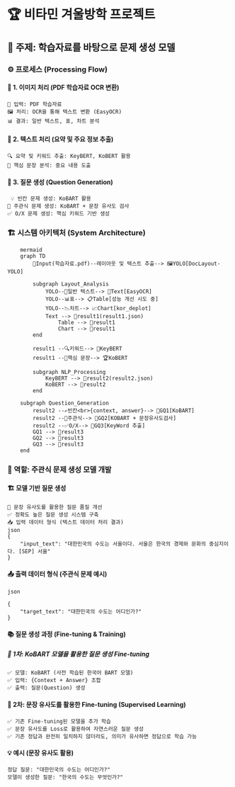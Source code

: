 # 🏆  비타민 겨울방학 프로젝트
## 📌 주제: 학습자료를 바탕으로 문제 생성 모델
### ⚙️ 프로세스 (Processing Flow)
#### 📝 1. 이미지 처리 (PDF 학습자료 OCR 변환)
	📂 입력: PDF 학습자료
	🖼 처리: OCR을 통해 텍스트 변환 (EasyOCR)
	📊 결과: 일반 텍스트, 표, 차트 분석

#### 📝 2. 텍스트 처리 (요약 및 주요 정보 추출)
	🔍 요약 및 키워드 추출: KeyBERT, KoBERT 활용
	📌 핵심 문장 분석: 중요 내용 도출

#### 📝 3. 질문 생성 (Question Generation)
	 💡 빈칸 문제 생성: KoBART 활용
	🧐 주관식 문제 생성: KoBART + 문장 유사도 검사
	✅ O/X 문제 생성: 핵심 키워드 기반 생성

### 🏗 시스템 아키텍처 (System Architecture)
```
	mermaid
	graph TD
	    📂Input(학습자료.pdf)--레이아웃 및 텍스트 추출--> 🖼YOLO[DocLayout-YOLO]
	    
	    subgraph Layout_Analysis
	        YOLO--📄일반 텍스트--> 📝Text[EasyOCR]
	        YOLO--📊표--> 📋Table[성능 개선 시도 중]
	        YOLO--📉차트--> 📈Chart[kor_deplot]
	        Text --> 📂result1(result1.json)
			    Table --> 📂result1
			    Chart --> 📂result1
	    end
	    
	    result1 --🔍키워드--> 🎯KeyBERT
	    result1 --🧐핵심 문장--> 🏆KoBERT
	
	    subgraph NLP_Processing
	        KeyBERT --> 📂result2(result2.json)
	        KoBERT --> 📂result2
	    end
	
	subgraph Question_Generation
		result2 --✍빈칸<br>{context, answer}--> 🤖GQ1[KoBART]
		result2 --📝주관식--> 🤖GQ2[KOBART + 문장유사도검사]
		result2 --✅O/X--> 🤖GQ3[KeyWord 추출]
		GQ1 --> 🎯result3
		GQ2 --> 🎯result3
		GQ3 --> 🎯result3
	end
```
### 🧩 역할: 주관식 문제 생성 모델 개발
#### 🏗 모델 기반 질문 생성
	🎯 문장 유사도를 활용한 질문 품질 개선
	✅ 정확도 높은 질문 생성 시스템 구축
	📥 입력 데이터 형식 (텍스트 데이터 처리 결과)
	json
	{
	    "input_text": "대한민국의 수도는 서울이다. 서울은 한국의 경제와 문화의 중심지이다. [SEP] 서울"
	}
#### 📤 출력 데이터 형식 (주관식 문제 예시)
	json
	
	{
	    "target_text": "대한민국의 수도는 어디인가?"
	}
#### 📚 질문 생성 과정 (Fine-tuning & Training)
##### 🔹 1차: KoBART 모델을 활용한 질문 생성 Fine-tuning
	✅ 모델: KoBART (사전 학습된 한국어 BART 모델)
	✅ 입력: {Context + Answer} 조합
	✅ 출력: 질문(Question) 생성

#### 🔹 2차: 문장 유사도를 활용한 Fine-tuning (Supervised Learning)
	✅ 기존 Fine-tuning된 모델을 추가 학습
	✅ 문장 유사도를 Loss로 활용하여 자연스러운 질문 생성
	✅ 기존 정답과 완전히 일치하지 않더라도, 의미가 유사하면 정답으로 학습 가능

#### 💡 예시 (문장 유사도 활용)
	정답 질문: "대한민국의 수도는 어디인가?"
	모델이 생성한 질문: "한국의 수도는 무엇인가?"
